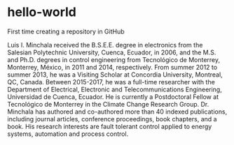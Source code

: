 # hello-world
First time creating a repository in GitHub

Luis I. Minchala received the B.S.E.E. degree in electronics from the Salesian Polytechnic University, Cuenca, Ecuador, in 2006, and the M.S. and Ph.D. degrees in control engineering from Tecnológico de Monterrey, Monterrey, México, in 2011 and 2014, respectively. From summer 2012 to summer 2013, he was a Visiting Scholar at Concordia University, Montreal, QC, Canada. Between 2015-2017, he was a full-time researcher with the Department of Electrical, Electronic and Telecommunications Engineering, Universidad de Cuenca, Ecuador. He is currently a Postdoctoral Fellow at Tecnológico de Monterrey in the Climate Change Research Group. Dr. Minchala has authored and co-authored more than 40 indexed publications, including journal articles, conference proceedings, book chapters, and a book. His research interests are fault tolerant control applied to energy systems, automation and process control.
